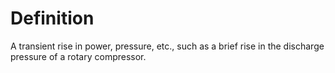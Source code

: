 # Definition

A transient rise in power, pressure, etc., such as a brief rise in the
discharge pressure of a rotary compressor.

